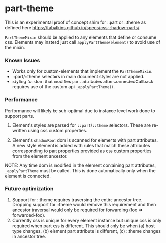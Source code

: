 # part-theme


This is an experimental proof of concept shim for ::part or ::theme as defined
here https://tabatkins.github.io/specs/css-shadow-parts/.

`PartThemeMixin` should be applied to any elements that define or consume css. Elements may instead just call `applyPartTheme(element)` to avoid use of the mixin.

### Known Issues
* Works only for custom-elements that implement the `PartThemeMixin`.
* ::part/::theme selectors in main document styles are not applied.
* styling for dom that modifies `part` attributes after connectedCallback
requires use of the custom api `_applyPartTheme()`.

### Performance

Performance will likely be sub-optimal due to instance level work done to
support parts.

1. Element's styles are parsed for `::part`/`::theme` selectors. These are
re-written using css custom properties.

2. Element's `shadowRoot` dom is scanned for elements with part attributes.
A new style element is added with rules that match these attributes
corresponding to part properties provided as css custom properties from the
element ancestor.

NOTE: Any time dom is modified in the element containing part attributes,
`_applyPartTheme` must be called. This is done automatically only when the
element is connected.

### Future optimization
1. Support for ::theme requires traversing the entire ancestor tree. Dropping support for ::theme would remove this requirement and then ancestor traversal would only be required for forwarding (foo => forwarded-foo).
2. Currently css is unique for every element instance but unique css
is only required when part css is different. This should only be when
(a) host type changes, (b) element part attribute is different, (c) ::theme
changes in ancestor tree.
